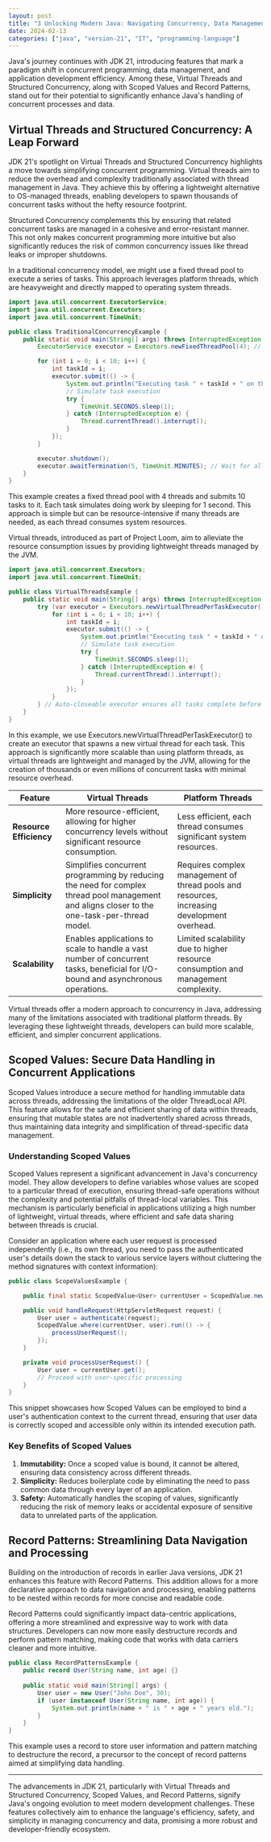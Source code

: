```yaml
---
layout: post
title: "3 Unlocking Modern Java: Navigating Concurrency, Data Management, and Efficiency in JDK 21"
date: 2024-02-13
categories: ["java", "version-21", "IT", "programming-language"]
---
```


Java's journey continues with JDK 21, introducing features that mark a paradigm shift in concurrent programming, 
data management, and application development efficiency. Among these, Virtual Threads and Structured Concurrency, 
along with Scoped Values and Record Patterns, stand out for their potential to significantly enhance Java's handling 
of concurrent processes and data.

## Virtual Threads and Structured Concurrency: A Leap Forward

JDK 21's spotlight on Virtual Threads and Structured Concurrency highlights a move towards simplifying concurrent programming. 
Virtual threads aim to reduce the overhead and complexity traditionally associated with thread management in Java. 
They achieve this by offering a lightweight alternative to OS-managed threads, enabling developers to spawn thousands 
of concurrent tasks without the hefty resource footprint.

Structured Concurrency complements this by ensuring that related concurrent tasks are managed in a cohesive and 
error-resistant manner. This not only makes concurrent programming more intuitive but also significantly reduces 
the risk of common concurrency issues like thread leaks or improper shutdowns.

In a traditional concurrency model, we might use a fixed thread pool to execute a series of tasks. 
This approach leverages platform threads, which are heavyweight and directly mapped to operating system threads.
```java
import java.util.concurrent.ExecutorService;
import java.util.concurrent.Executors;
import java.util.concurrent.TimeUnit;

public class TraditionalConcurrencyExample {
    public static void main(String[] args) throws InterruptedException {
        ExecutorService executor = Executors.newFixedThreadPool(4); // Creating a thread pool with 4 threads

        for (int i = 0; i < 10; i++) {
            int taskId = i;
            executor.submit(() -> {
                System.out.println("Executing task " + taskId + " on thread " + Thread.currentThread().getName());
                // Simulate task execution
                try {
                    TimeUnit.SECONDS.sleep(1);
                } catch (InterruptedException e) {
                    Thread.currentThread().interrupt();
                }
            });
        }

        executor.shutdown();
        executor.awaitTermination(5, TimeUnit.MINUTES); // Wait for all tasks to finish
    }
}
```
This example creates a fixed thread pool with 4 threads and submits 10 tasks to it. Each task simulates doing work by 
sleeping for 1 second. 
This approach is simple but can be resource-intensive if many threads are needed, as each thread consumes system resources.

Virtual threads, introduced as part of Project Loom, aim to alleviate the resource consumption issues by providing 
lightweight threads managed by the JVM.

```java
import java.util.concurrent.Executors;
import java.util.concurrent.TimeUnit;

public class VirtualThreadsExample {
    public static void main(String[] args) throws InterruptedException {
        try (var executor = Executors.newVirtualThreadPerTaskExecutor()) { // This executor uses virtual threads
            for (int i = 0; i < 10; i++) {
                int taskId = i;
                executor.submit(() -> {
                    System.out.println("Executing task " + taskId + " on virtual thread " + Thread.currentThread().getName());
                    // Simulate task execution
                    try {
                        TimeUnit.SECONDS.sleep(1);
                    } catch (InterruptedException e) {
                        Thread.currentThread().interrupt();
                    }
                });
            }
        } // Auto-closeable executor ensures all tasks complete before closing
    }
}
```
In this example, we use Executors.newVirtualThreadPerTaskExecutor() to create an executor that spawns a new virtual thread for each task. 
This approach is significantly more scalable than using platform threads, as virtual threads are lightweight and managed by the JVM, 
allowing for the creation of thousands or even millions of concurrent tasks with minimal resource overhead.

| Feature                 | Virtual Threads                                                                                                                               | Platform Threads                                                                            |
|-------------------------|-----------------------------------------------------------------------------------------------------------------------------------------------|---------------------------------------------------------------------------------------------|
| **Resource Efficiency** | More resource-efficient, allowing for higher concurrency levels without significant resource consumption.                                     | Less efficient, each thread consumes significant system resources.                          |
| **Simplicity**          | Simplifies concurrent programming by reducing the need for complex thread pool management and aligns closer to the one-task-per-thread model. | Requires complex management of thread pools and resources, increasing development overhead. |
| **Scalability**         | Enables applications to scale to handle a vast number of concurrent tasks, beneficial for I/O-bound and asynchronous operations.              | Limited scalability due to higher resource consumption and management complexity.           |

Virtual threads offer a modern approach to concurrency in Java, addressing many of the limitations associated 
with traditional platform threads. By leveraging these lightweight threads, developers can build more scalable, 
efficient, and simpler concurrent applications.

## Scoped Values: Secure Data Handling in Concurrent Applications

Scoped Values introduce a secure method for handling immutable data across threads, 
addressing the limitations of the older ThreadLocal API. This feature allows for the safe and efficient sharing of 
data within threads, ensuring that mutable states are not inadvertently shared across threads, 
thus maintaining data integrity and simplification of thread-specific data management.

### Understanding Scoped Values

Scoped Values represent a significant advancement in Java's concurrency model. 
They allow developers to define variables whose values are scoped to a particular thread of execution, 
ensuring thread-safe operations without the complexity and potential pitfalls of thread-local variables. 
This mechanism is particularly beneficial in applications utilizing a high number of lightweight, virtual threads, 
where efficient and safe data sharing between threads is crucial.

Consider an application where each user request is processed independently 
(i.e., its own thread, you need to pass the authenticated user's details down the stack to various service 
layers without cluttering the method signatures with context information):

```java
public class ScopeValuesExample {

    public final static ScopedValue<User> currentUser = ScopedValue.newInstance();

    public void handleRequest(HttpServletRequest request) {
        User user = authenticate(request);
        ScopedValue.where(currentUser, user).run(() -> {
            processUserRequest();
        });
    }

    private void processUserRequest() {
        User user = currentUser.get();
        // Proceed with user-specific processing
    }
}
```

This snippet showcases how Scoped Values can be employed to bind a user's authentication context to the current thread, 
ensuring that user data is correctly scoped and accessible only within its intended execution path.

### Key Benefits of Scoped Values
1. **Immutability:** Once a scoped value is bound, it cannot be altered, ensuring data consistency across different threads.
2. **Simplicity:** Reduces boilerplate code by eliminating the need to pass common data through every layer of an application.
3. **Safety:** Automatically handles the scoping of values, significantly reducing the risk of memory leaks or accidental 
exposure of sensitive data to unrelated parts of the application.

## Record Patterns: Streamlining Data Navigation and Processing

Building on the introduction of records in earlier Java versions, JDK 21 enhances this feature with Record Patterns. 
This addition allows for a more declarative approach to data navigation and processing, enabling patterns to be nested 
within records for more concise and readable code.

Record Patterns could significantly impact data-centric applications, offering a more streamlined and expressive way 
to work with data structures. Developers can now more easily destructure records and perform pattern matching, making 
code that works with data carriers cleaner and more intuitive.

```java
public class RecordPatternsExample {
    public record User(String name, int age) {}
    
    public static void main(String[] args) {
        User user = new User("John Doe", 30);
        if (user instanceof User(String name, int age)) {
            System.out.println(name + " is " + age + " years old.");
        }
    }
}
```
This example uses a record to store user information and pattern matching to destructure the record, a precursor to the 
concept of record patterns aimed at simplifying data handling.

---

The advancements in JDK 21, particularly with Virtual Threads and Structured Concurrency, Scoped Values, and Record Patterns, 
signify Java's ongoing evolution to meet modern development challenges. These features collectively aim to enhance the 
language's efficiency, safety, and simplicity in managing concurrency and data, promising a more robust and developer-friendly ecosystem.